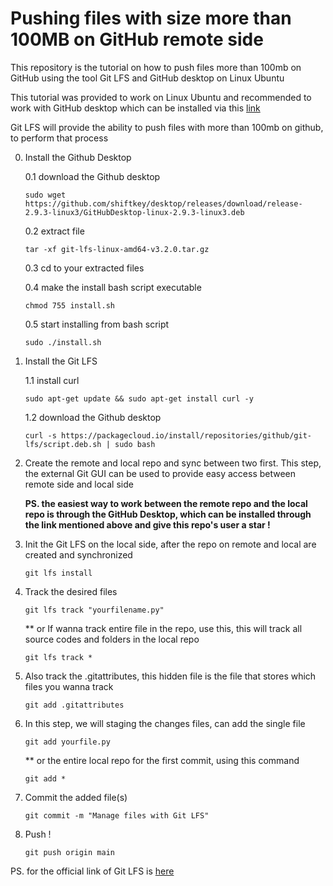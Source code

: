 # Pushing files with size more than 100MB on GitHub remote side
This repository is the tutorial on how to push files more than 100mb on GitHub using the tool Git LFS and GitHub desktop on Linux Ubuntu

This tutorial was provided to work on Linux Ubuntu and recommended to work with GitHub desktop which can be installed via
this [link](https://gist.github.com/berkorbay/6feda478a00b0432d13f1fc0a50467f1)

Git LFS will provide the ability to push files with more than 100mb on github, to perform that process

0. Install the Github Desktop

    0.1 download the Github desktop
    ```
    sudo wget https://github.com/shiftkey/desktop/releases/download/release-2.9.3-linux3/GitHubDesktop-linux-2.9.3-linux3.deb
    ```
    0.2 extract file
    ```
    tar -xf git-lfs-linux-amd64-v3.2.0.tar.gz 
    ```
    0.3 cd to your extracted files

    0.4 make the install bash script executable
    ```
    chmod 755 install.sh
    ```
    0.5 start installing from bash script
    ```
    sudo ./install.sh
    ```

1. Install the Git LFS

    1.1 install curl 
    ```
    sudo apt-get update && sudo apt-get install curl -y
    ```
    1.2 download the Github desktop
    ```
    curl -s https://packagecloud.io/install/repositories/github/git-lfs/script.deb.sh | sudo bash
    ```

1. Create the remote and local repo and sync between two first. This step, the external Git GUI can be used to provide
easy access between remote side and local side

    **PS. the easiest way to work between the remote repo and the local repo is through the GitHub Desktop, which can be installed through the link mentioned above and give this repo's user a star !**

4. Init the Git LFS on the local side, after the repo on remote and local are created and synchronized
    ```
    git lfs install
    ```

5. Track the desired files
    ```
    git lfs track "yourfilename.py"
    ```
    ** or If wanna track entire file in the repo, use this, this will track all  source codes and folders in the local repo
    ```
    git lfs track *
    ```

6. Also track the .gitattributes, this hidden file is the file that stores which files you wanna track
    ```
    git add .gitattributes
    ```

7. In this step, we will staging the changes files, can add the single file
    ```
    git add yourfile.py
    ```
    ** or the entire local repo for the first commit, using this command
    ```
    git add *
    ```

8. Commit the added file(s)
    ```
    git commit -m "Manage files with Git LFS"
    ```

9. Push !
    ```
    git push origin main
    ```

PS. for the official link of Git LFS is [here](https://git-lfs.github.com/)
